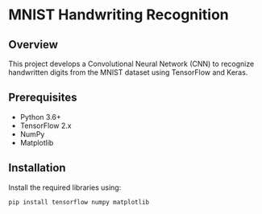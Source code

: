 # MNIST Handwriting Recognition

## Overview
This project develops a Convolutional Neural Network (CNN) to recognize handwritten digits from the MNIST dataset using TensorFlow and Keras.

## Prerequisites
- Python 3.6+
- TensorFlow 2.x
- NumPy
- Matplotlib

## Installation
Install the required libraries using:
```shell
pip install tensorflow numpy matplotlib
